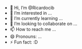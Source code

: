 - 👋 Hi, I’m @Ricardocib
- 👀 I’m interested in ...
- 🌱 I’m currently learning ...
- 💞️ I’m looking to collaborate on ...
- 📫 How to reach me ...
- 😄 Pronouns: ...
- ⚡ Fun fact: :D

<!---
Ricardocib/Ricardocib is a ✨ special ✨ repository because its `README.md` (this file) appears on your GitHub profile.
You can click the Preview link to take a look at your changes.
--->
